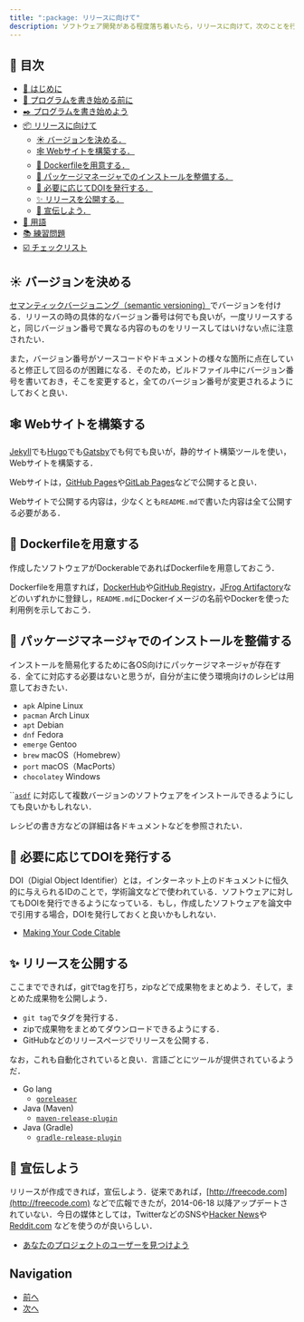 ```yaml
---
title: ":package: リリースに向けて"
description: ソフトウェア開発がある程度落ち着いたら，リリースに向けて，次のことを行う必要がある．
---
```


## :bookmark: 目次

* [:beginner: はじめに](./)
* [:egg: プログラムを書き始める前に](first.md)
* [:black_nib: プログラムを書き始めよう](development.md)
* [:package: リリースに向けて](shipping.md#readme)
  * [:sunny: バージョンを決める．](shipping.md#sunny-バージョンを決める)
  * [:spider_web: Webサイトを構築する．](shipping.md#spider_webwe-bサイトを構築する)
  * [:whale: Dockerfileを用意する．](shipping.md#whale-dockerfileを用意する)
  * [:rocket: パッケージマネージャでのインストールを整備する．](shipping.md#rocket-パッケージマネージャでのインストールを整備する)
  * [:orange_book: 必要に応じてDOIを発行する．](shipping.md#orange_book-必要に応じてdoiを発行する)
  * [:sparkles: リリースを公開する．](shipping.md#spakles-リリースを公開する)
  * [:balloon: 宣伝しよう．](shipping.md#balloon-宣伝しよう)
* [:closed_book: 用語](terms.md)
* [:books: 練習問題](exercise.md)
* [:ballot_box_with_check: チェックリスト](checklist.md)

## :sunny: バージョンを決める

[セマンティックバージョニング（semantic versioning）](https://semver.org/lang/ja/)でバージョンを付ける．リリースの時の具体的なバージョン番号は何でも良いが，一度リリースすると，同じバージョン番号で異なる内容のものをリリースしてはいけない点に注意されたい．

また，バージョン番号がソースコードやドキュメントの様々な箇所に点在していると修正して回るのが困難になる．そのため，ビルドファイル中にバージョン番号を書いておき，そこを変更すると，全てのバージョン番号が変更されるようにしておくと良い．

## :spider_web: Webサイトを構築する

[Jekyll](https://jekyllrb.com)でも[Hugo](https://gohugo.io)でも[Gatsby](https://www.gatsbyjs.com)でも何でも良いが，静的サイト構築ツールを使い，Webサイトを構築する．

Webサイトは，[GitHub Pages](https://pages.github.com)や[GitLab Pages](https://docs.gitlab.com/ee/user/project/pages/)などで公開すると良い．

Webサイトで公開する内容は，少なくとも`README.md`で書いた内容は全て公開する必要がある．

## :whale: Dockerfileを用意する

作成したソフトウェアがDockerableであればDockerfileを用意しておこう．

Dockerfileを用意すれば，[DockerHub](https://hub.docker.com)や[GitHub Registry](https://github.com/features/packages)，[JFrog Artifactory](https://jfrog.com/artifactory/)などのいずれかに登録し，`README.md`にDockerイメージの名前やDockerを使った利用例を示しておこう．

## :rocket: パッケージマネージャでのインストールを整備する

インストールを簡易化するために各OS向けにパッケージマネージャが存在する．全てに対応する必要はないと思うが，自分が主に使う環境向けのレシピは用意しておきたい．

* `apk` Alpine Linux
* `pacman` Arch Linux
* `apt` Debian
* `dnf` Fedora
* `emerge` Gentoo
* `brew` macOS（Homebrew）
* `port` macOS（MacPorts）
* `chocolatey` Windows

``[`asdf`](https://github.com/asdf-vm/asdf) に対応して複数バージョンのソフトウェアをインストールできるようにしても良いかもしれない．

レシピの書き方などの詳細は各ドキュメントなどを参照されたい．

## :orange_book: 必要に応じてDOIを発行する

DOI（Digial Object Identifier）とは，インターネット上のドキュメントに恒久的に与えられるIDのことで，学術論文などで使われている．ソフトウェアに対してもDOIを発行できるようになっている．もし，作成したソフトウェアを論文中で引用する場合，DOIを発行しておくと良いかもしれない．

* [Making Your Code Citable](https://guides.github.com/activities/citable-code/)

## :sparkles: リリースを公開する

ここまでできれば，gitでtagを打ち，zipなどで成果物をまとめよう．そして，まとめた成果物を公開しよう．

* `git tag`でタグを発行する．
* zipで成果物をまとめてダウンロードできるようにする．
* GitHubなどのリリースページでリリースを公開する．

なお，これも自動化されていると良い．言語ごとにツールが提供されているようだ．

* Go lang
  * [`goreleaser`](https://github.com/goreleaser/goreleaser)
* Java (Maven)
  * [`maven-release-plugin`](https://maven.apache.org/maven-release/maven-release-plugin/)
* Java (Gradle)
  * [`gradle-release-plugin`](https://github.com/researchgate/gradle-release)

## :balloon: 宣伝しよう

リリースが作成できれば，宣伝しよう．従来であれば，[http://freecode.com](http://freecode.com) などで広報できたが，2014-06-18 以降アップデートされていない．今日の媒体としては，TwitterなどのSNSや[Hacker News](https://news.ycombinator.com)や[Reddit.com](https://www.reddit.com) などを使うのが良いらしい．

* [あなたのプロジェクトのユーザーを見つけよう](https://opensource.guide/ja/finding-users/)

## Navigation

* [前へ](development.md)
* [次へ](terms.md)
